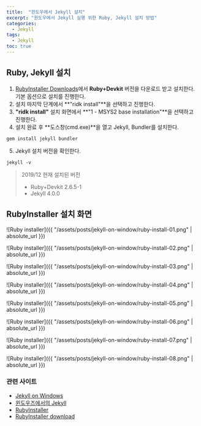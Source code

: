 ```yaml
---
title:  "윈도우에서 Jekyll 설치"
excerpt: "윈도우에서 Jekyll 실행 위한 Ruby, Jekyll 설치 방법"
categories:
  - Jekyll
tags:
  - Jekyll
toc: true
---
```


## Ruby, Jekyll 설치
1. [RubyInstaller Downloads](https://rubyinstaller.org/downloads/)에서 **Ruby+Devkit** 버전을 다운로드 받고 설치한다.<br/>
   기본 옵션으로 설치를 진행한다.
2. 설치 마지막 단계에서 **"ridk install"**을 선택하고 진행한다.
3. **"ridk install"** 설치 화면에서 **"1 - MSYS2 base installation"**을 선택하고 진행한다.
4. 설치 완료 후 **도스창(cmd.exe)**을 열고 Jekyll, Bundler를 설치한다.
```
gem install jekyll bundler
```
5. Jekyll 설치 버전을 확인한다.
```
jekyll -v
```
> 2019/12 현재 설치된 버전
> -  Ruby+Devkit 2.6.5-1
> -  Jekyll 4.0.0

<!--
### ridk install 설치 화면
```
 _____       _           _____           _        _ _         ___
|  __ \     | |         |_   _|         | |      | | |       |__ \
| |__) |   _| |__  _   _  | |  _ __  ___| |_ __ _| | | ___ _ __ ) |
|  _  / | | | '_ \| | | | | | | '_ \/ __| __/ _` | | |/ _ \ '__/ /
| | \ \ |_| | |_) | |_| |_| |_| | | \__ \ || (_| | | |  __/ | / /_
|_|  \_\__,_|_.__/ \__, |_____|_| |_|___/\__\__,_|_|_|\___|_||____|
                    __/ |           _
                   |___/          _|_ _  __   | | o __  _| _     _
                                   | (_) |    |^| | | |(_|(_)\^/_>

   1 - MSYS2 base installation
   2 - MSYS2 system update (optional)
   3 - MSYS2 and MINGW development toolchain

Which components shall be installed? If unsure press ENTER [1,2,3] 1

> sh -lc true
'C:\WINDOWS\system32\drivers\etc\hosts' -> '/etc/hosts'
'C:\WINDOWS\system32\drivers\etc\protocol' -> '/etc/protocols'
'C:\WINDOWS\system32\drivers\etc\services' -> '/etc/services'
'C:\WINDOWS\system32\drivers\etc\networks' -> '/etc/networks'
gpg: /etc/pacman.d/gnupg/trustdb.gpg: trustdb created
...
```
-->

## RubyInstaller 설치 화면
![Ruby installer]({{ "/assets/posts/jekyll-on-window/ruby-install-01.png" | absolute_url }})

![Ruby installer]({{ "/assets/posts/jekyll-on-window/ruby-install-02.png" | absolute_url }})

![Ruby installer]({{ "/assets/posts/jekyll-on-window/ruby-install-03.png" | absolute_url }})

![Ruby installer]({{ "/assets/posts/jekyll-on-window/ruby-install-04.png" | absolute_url }})

![Ruby installer]({{ "/assets/posts/jekyll-on-window/ruby-install-05.png" | absolute_url }})

![Ruby installer]({{ "/assets/posts/jekyll-on-window/ruby-install-06.png" | absolute_url }})

![Ruby installer]({{ "/assets/posts/jekyll-on-window/ruby-install-07.png" | absolute_url }})

![Ruby installer]({{ "/assets/posts/jekyll-on-window/ruby-install-08.png" | absolute_url }})

### 관련 사이트
- [Jekyll on Windows](https://jekyllrb.com/docs/installation/windows/)
- [윈도우즈에서의 Jekyll](https://jekyllrb-ko.github.io/docs/windows/)
- [RubyInstaller](https://rubyinstaller.org/)
- [RubyInstaller download](https://rubyinstaller.org/downloads/)
